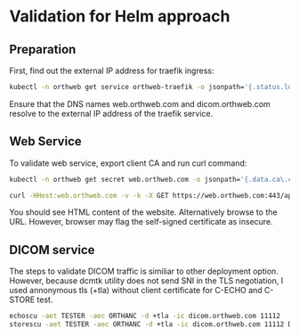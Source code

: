 # Validation for Helm approach


## Preparation
First, find out the external IP address for traefik ingress:
```sh
kubectl -n orthweb get service orthweb-traefik -o jsonpath='{.status.loadBalancer.ingress[0].ip}'
```
Ensure that the DNS names web.orthweb.com and dicom.orthweb.com resolve to the external IP address of the traefik service. 

## Web Service
To validate web service, export client CA and run curl command:
```sh
kubectl -n orthweb get secret web.orthweb.com -o jsonpath='{.data.ca\.crt}' | base64 -d > ca.crt

curl -HHost:web.orthweb.com -v -k -X GET https://web.orthweb.com:443/app/explorer.html -u admin:orthanc --cacert ca.crt
```
You should see HTML content of the website. Alternatively browse to the URL. However, browser may flag the self-signed certificate as insecure.

## DICOM service
The steps to validate DICOM traffic is similiar to other deployment option. However, because dcmtk utility does not send SNI in the TLS negotiation, I used annonymous tls (+tla) without client certificate for C-ECHO and C-STORE test.

```sh
echoscu -aet TESTER -aec ORTHANC -d +tla -ic dicom.orthweb.com 11112
storescu -aet TESTER -aec ORTHANC -d +tla -ic dicom.orthweb.com 11112 DICOM_CT/123.dcm
```